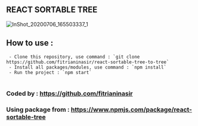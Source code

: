
## REACT SORTABLE TREE


![InShot_20200706_165503337_1](https://user-images.githubusercontent.com/49642656/86576809-d9a4f200-bfab-11ea-809d-5dcf29527ced.gif)


## How to use :
```
 - Clone this repository, use command : `git clone https://github.com/fitrianinasir/react-sortable-tree-to-tree`
 - Install all packages/modules, use command : `npm install`
 - Run the project : `npm start`
```

#

### Coded by : https://github.com/fitrianinasir
### Using package from : https://www.npmjs.com/package/react-sortable-tree
